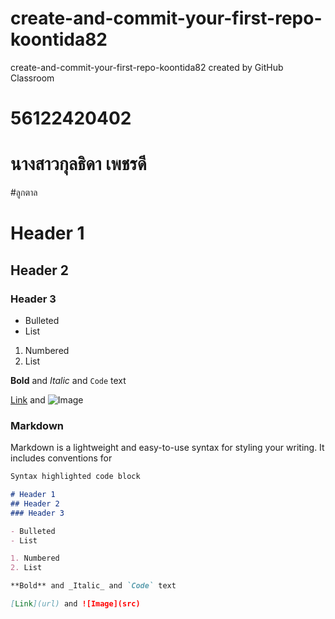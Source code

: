 # create-and-commit-your-first-repo-koontida82
create-and-commit-your-first-repo-koontida82 created by GitHub Classroom
# 56122420402
# นางสาวกุลธิดา  เพชรดี
#ลูกตาล
# Header 1
## Header 2
### Header 3

- Bulleted
- List

1. Numbered
2. List

**Bold** and _Italic_ and `Code` text

[Link](url) and ![Image](src)

### Markdown

Markdown is a lightweight and easy-to-use syntax for styling your writing. It includes conventions for

```markdown
Syntax highlighted code block

# Header 1
## Header 2
### Header 3

- Bulleted
- List

1. Numbered
2. List

**Bold** and _Italic_ and `Code` text

[Link](url) and ![Image](src)
